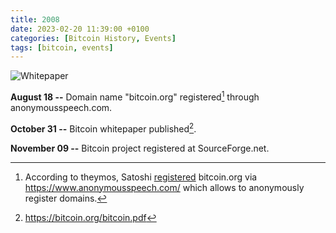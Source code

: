 ```yaml
---
title: 2008
date: 2023-02-20 11:39:00 +0100
categories: [Bitcoin History, Events]
tags: [bitcoin, events]
---
```


![Whitepaper](https://s3.cointelegraph.com/uploads/2021-10/71863b0a-679b-45b7-b218-5e68c5dca676.png)

**August 18 --**	Domain name "bitcoin.org" registered[^1] through anonymousspeech.com.

**October 31 --**	Bitcoin whitepaper published[^2].

**November 09 --**	Bitcoin project registered at SourceForge.net.

[^1]: According to theymos, Satoshi [registered](https://bitcointalk.org/index.php?topic=103369.msg1135218#msg1135218) bitcoin.org via https://www.anonymousspeech.com/ which allows to anonymously register domains.

[^2]: https://bitcoin.org/bitcoin.pdf

